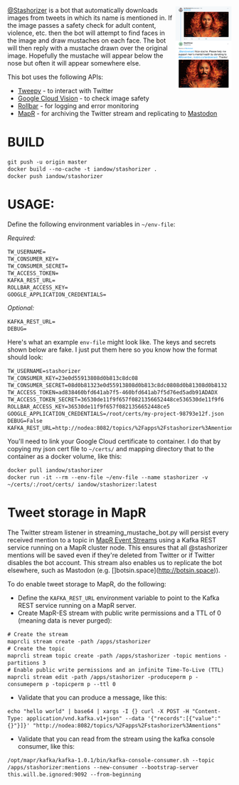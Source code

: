 
<a href="https://github.com/iandow/stashorizer/blob/master/images/screenshot.png?raw=true"><img src="https://github.com/iandow/stashorizer/blob/master/images/screenshot.png?raw=true" width="25%" align="right"></a> [@Stashorizer](https://twitter.com/stashorizer) is a bot that automatically downloads images from tweets in which its name is mentioned in. If the image passes a safety check for adult content, violence, etc. then the bot will attempt to find faces in the image and draw mustaches on each face. The bot will then reply with a mustache drawn over the original image. Hopefully the mustache will appear below the nose but often it will appear somewhere else. 

This bot uses the following APIs:

* [Tweepy](http://www.tweepy.org) - to interact with Twitter
* [Google Cloud Vision](https://cloud.google.com/vision/docs/detecting-safe-search) - to check image safety
* [Rollbar](https://rollbar.com) - for logging and error monitoring
* [MapR](https://mapr.com/) - for archiving the Twitter stream and replicating to [Mastodon](http://botsin.space)

# BUILD

```
git push -u origin master
docker build --no-cache -t iandow/stashorizer .
docker push iandow/stashorizer
```

# USAGE:

Define the following environment variables in `~/env-file`:

*Required:*
```
TW_USERNAME=
TW_CONSUMER_KEY=
TW_CONSUMER_SECRET=
TW_ACCESS_TOKEN=
KAFKA_REST_URL=
ROLLBAR_ACCESS_KEY=
GOOGLE_APPLICATION_CREDENTIALS=
```

*Optional:*
```
KAFKA_REST_URL=
DEBUG=
```

Here's what an example `env-file` might look like. The keys and secrets shown below are fake.
I just put them here so you know how the format should look:

```
TW_USERNAME=stashorizer
TW_CONSUMER_KEY=23e0d55913808d0b813c8dc08
TW_CONSUMER_SECRET=08d0b81323e0d55913808d0b813c8dc0808d0b81308d0b8132
TW_ACCESS_TOKEN=ad838460bfd641ab7f5-460bfd641ab7f5d76ed5adb91ADADX
TW_ACCESS_TOKEN_SECRET=36530de11f9f657f0821356652448ce536530de11f9f6
ROLLBAR_ACCESS_KEY=36530de11f9f657f0821356652448ce5
GOOGLE_APPLICATION_CREDENTIALS=/root/certs/my-project-98793e12f.json
DEBUG=False
KAFKA_REST_URL=http://nodea:8082/topics/%2Fapps%2Fstashorizer%3Amentions
```

You'll need to link your Google Cloud certificate to container. I do that by copying my json cert file to `~/certs/` and mapping directory that to the container as a docker volume, like this:

```
docker pull iandow/stashorizer
docker run -it --rm --env-file ~/env-file --name stashorizer -v ~/certs/:/root/certs/ iandow/stashorizer:latest
```

# Tweet storage in MapR

The Twitter stream listener in streaming_mustache_bot.py will persist every received mention to a topic in [MapR Event Streams](https://mapr.com/products/mapr-streams/) using a Kafka REST service running on a MapR cluster node. This ensures that all @stashorizer mentions will be saved even if they're deleted from Twitter or if Twitter disables the bot account. This stream also enables us to replicate the bot elsewhere, such as Mastodon (e.g. []botsin.space](http://botsin.space)).

To do enable tweet storage to MapR, do the following:

* Define the `KAFKA_REST_URL` environment variable to point to the Kafka REST service running on a MapR server.
* Create MapR-ES stream with public write permissions and a TTL of 0 (meaning data is never purged):

```
# Create the stream
maprcli stream create -path /apps/stashorizer
# Create the topic
maprcli stream topic create -path /apps/stashorizer -topic mentions -partitions 3
# Enable public write permissions and an infinite Time-To-Live (TTL)
maprcli stream edit -path /apps/stashorizer -produceperm p -consumeperm p -topicperm p --ttl 0
```

* Validate that you can produce a message, like this:

```
echo "hello world" | base64 | xargs -I {} curl -X POST -H "Content-Type: application/vnd.kafka.v1+json" --data '{"records":[{"value":"{}"}]}' "http://nodea:8082/topics/%2Fapps%2Fstashorizer%3Amentions"
```

* Validate that you can read from the stream using the kafka console consumer, like this:

```
/opt/mapr/kafka/kafka-1.0.1/bin/kafka-console-consumer.sh --topic /apps/stashorizer:mentions --new-consumer --bootstrap-server this.will.be.ignored:9092 --from-beginning
```